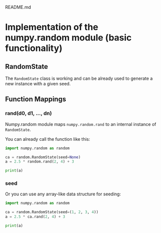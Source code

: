 README.md
# Implementation of the numpy.random module (basic functionality)
## RandomState
The ```RandomState``` class is working and can be already used to generate a new instance with a given seed.

## Function Mappings
### rand(d0, d1, ..., dn)
Numpy.random module maps ```numpy.random.rand``` to an internal instance of ```RandomState```.

You can already call the function like this:
```python
import numpy.random as random

ca = random.RandomState(seed=None)
a = 2.5 * random.rand(2, 4) + 3

print(a)
```

### seed
Or you can use any array-like data structure for seeding:
```python
import numpy.random as random

ca = random.RandomState(seed=(1, 2, 3, 4))
a = 2.5 * ca.rand(2, 4) + 3

print(a)
```